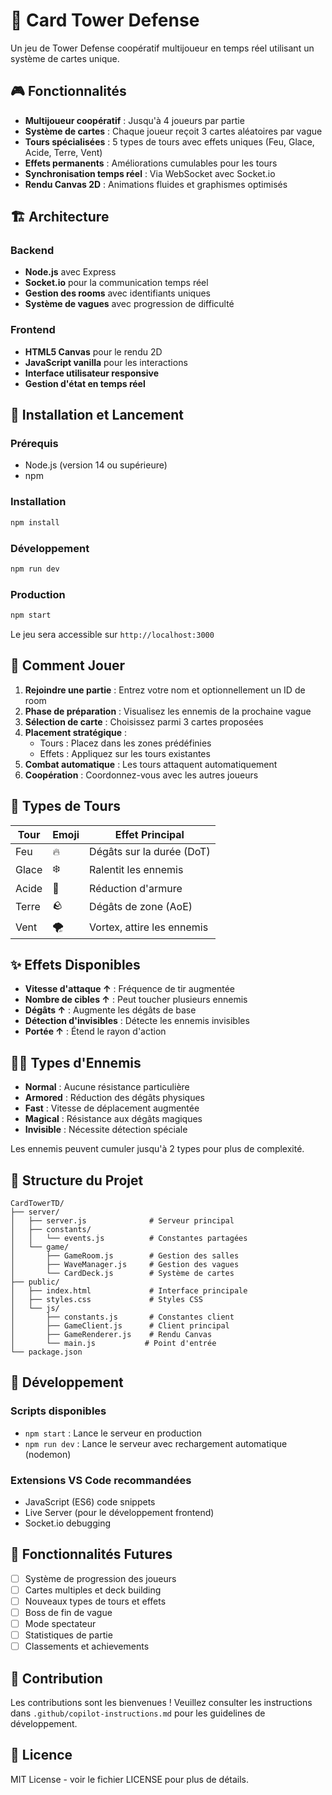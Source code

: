 # 🏰 Card Tower Defense

Un jeu de Tower Defense coopératif multijoueur en temps réel utilisant un système de cartes unique.

## 🎮 Fonctionnalités

- **Multijoueur coopératif** : Jusqu'à 4 joueurs par partie
- **Système de cartes** : Chaque joueur reçoit 3 cartes aléatoires par vague
- **Tours spécialisées** : 5 types de tours avec effets uniques (Feu, Glace, Acide, Terre, Vent)
- **Effets permanents** : Améliorations cumulables pour les tours
- **Synchronisation temps réel** : Via WebSocket avec Socket.io
- **Rendu Canvas 2D** : Animations fluides et graphismes optimisés

## 🏗️ Architecture

### Backend
- **Node.js** avec Express
- **Socket.io** pour la communication temps réel
- **Gestion des rooms** avec identifiants uniques
- **Système de vagues** avec progression de difficulté

### Frontend
- **HTML5 Canvas** pour le rendu 2D
- **JavaScript vanilla** pour les interactions
- **Interface utilisateur responsive**
- **Gestion d'état en temps réel**

## 🚀 Installation et Lancement

### Prérequis
- Node.js (version 14 ou supérieure)
- npm

### Installation
```bash
npm install
```

### Développement
```bash
npm run dev
```

### Production
```bash
npm start
```

Le jeu sera accessible sur `http://localhost:3000`

## 🎯 Comment Jouer

1. **Rejoindre une partie** : Entrez votre nom et optionnellement un ID de room
2. **Phase de préparation** : Visualisez les ennemis de la prochaine vague
3. **Sélection de carte** : Choisissez parmi 3 cartes proposées
4. **Placement stratégique** : 
   - Tours : Placez dans les zones prédéfinies
   - Effets : Appliquez sur les tours existantes
5. **Combat automatique** : Les tours attaquent automatiquement
6. **Coopération** : Coordonnez-vous avec les autres joueurs

## 🗼 Types de Tours

| Tour | Emoji | Effet Principal |
|------|-------|----------------|
| Feu | 🔥 | Dégâts sur la durée (DoT) |
| Glace | ❄️ | Ralentit les ennemis |
| Acide | 🧪 | Réduction d'armure |
| Terre | 🪨 | Dégâts de zone (AoE) |
| Vent | 🌪️ | Vortex, attire les ennemis |

## ✨ Effets Disponibles

- **Vitesse d'attaque ↑** : Fréquence de tir augmentée
- **Nombre de cibles ↑** : Peut toucher plusieurs ennemis
- **Dégâts ↑** : Augmente les dégâts de base
- **Détection d'invisibles** : Détecte les ennemis invisibles
- **Portée ↑** : Étend le rayon d'action

## 🧟‍♂️ Types d'Ennemis

- **Normal** : Aucune résistance particulière
- **Armored** : Réduction des dégâts physiques
- **Fast** : Vitesse de déplacement augmentée
- **Magical** : Résistance aux dégâts magiques
- **Invisible** : Nécessite détection spéciale

Les ennemis peuvent cumuler jusqu'à 2 types pour plus de complexité.

## 📁 Structure du Projet

```
CardTowerTD/
├── server/
│   ├── server.js              # Serveur principal
│   ├── constants/
│   │   └── events.js          # Constantes partagées
│   └── game/
│       ├── GameRoom.js        # Gestion des salles
│       ├── WaveManager.js     # Gestion des vagues
│       └── CardDeck.js        # Système de cartes
├── public/
│   ├── index.html             # Interface principale
│   ├── styles.css             # Styles CSS
│   └── js/
│       ├── constants.js       # Constantes client
│       ├── GameClient.js      # Client principal
│       ├── GameRenderer.js    # Rendu Canvas
│       └── main.js           # Point d'entrée
└── package.json
```

## 🔧 Développement

### Scripts disponibles
- `npm start` : Lance le serveur en production
- `npm run dev` : Lance le serveur avec rechargement automatique (nodemon)

### Extensions VS Code recommandées
- JavaScript (ES6) code snippets
- Live Server (pour le développement frontend)
- Socket.io debugging

## 🎨 Fonctionnalités Futures

- [ ] Système de progression des joueurs
- [ ] Cartes multiples et deck building
- [ ] Nouveaux types de tours et effets
- [ ] Boss de fin de vague
- [ ] Mode spectateur
- [ ] Statistiques de partie
- [ ] Classements et achievements

## 🤝 Contribution

Les contributions sont les bienvenues ! Veuillez consulter les instructions dans `.github/copilot-instructions.md` pour les guidelines de développement.

## 📄 Licence

MIT License - voir le fichier LICENSE pour plus de détails.
